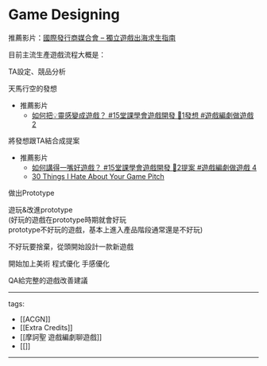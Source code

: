 # Game Designing

推薦影片：[國際發行商媒合會 – 獨立遊戲出海求生指南](https://youtu.be/mtObYJRb2ug?t=1900)

目前主流生產遊戲流程大概是：

TA設定、競品分析

天馬行空的發想  
* 推薦影片
  * [如何把💡靈感變成遊戲？ #15堂課學會遊戲開發 🔧1發想 #遊戲編劇做遊戲 2](https://www.youtube.com/watch?v=SdfA7NBV0fI)

將發想跟TA結合成提案  
* 推薦影片 
  * [如何講得一嘴好遊戲？ #15堂課學會遊戲開發 🔧2提案 #遊戲編劇做遊戲 4](https://youtu.be/uP2ZV-Z4CHI)
  * [30 Things I Hate About Your Game Pitch](https://youtu.be/4LTtr45y7P0)

做出Prototype

遊玩&改進prototype  
(好玩的遊戲在prototype時期就會好玩  
prototype不好玩的遊戲，基本上進入產品階段通常還是不好玩)

不好玩要捨棄，從頭開始設計一款新遊戲

開始加上美術  程式優化  手感優化

QA給完整的遊戲改善建議


---
tags:
  - [[ACGN]]
  - [[Extra Credits]]
  - [[摩訶聖 遊戲編劇聊遊戲]]
  - [[]]
---
